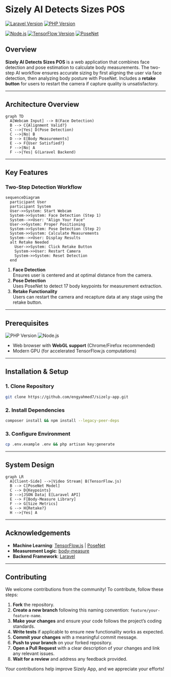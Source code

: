 # Sizely AI Detects Sizes POS 

[![Laravel Version](https://img.shields.io/badge/Laravel-10.x-%23FF2D20?logo=laravel)](https://laravel.com) [![PHP Version](https://img.shields.io/badge/PHP-8.1%2B-%23777BB4?logo=php)](https://www.php.net/)  

[![Node.js](https://img.shields.io/badge/Node.js-18.x-339933?style=for-the-badge&logo=nodedotjs&logoColor=white)](https://nodejs.org/) [![TensorFlow Version](https://img.shields.io/badge/TensorFlow-2.x-FF6F00?style=for-the-badge&logo=tensorflow&logoColor=white)](https://www.tensorflow.org/) [![PoseNet](https://img.shields.io/badge/PoseNet-000000?style=for-the-badge&logo=tensorflow&logoColor=white)](https://github.com/tensorflow/tfjs-models/tree/master/posenet)  

## Overview

**Sizely AI Detects Sizes POS** is a web application that combines face detection and pose estimation to calculate body measurements. The two-step AI workflow ensures accurate sizing by first aligning the user via face detection, then analyzing body posture with PoseNet. Includes a **retake button** for users to restart the camera if capture quality is unsatisfactory.

---

## Architecture Overview

```mermaid
graph TD
  A[Webcam Input] --> B(Face Detection)
  B --> C{Alignment Valid?}
  C -->|Yes| D(Pose Detection)
  C -->|No| B
  D --> E[Body Measurements]
  E --> F{User Satisfied?}
  F -->|No| A
  F -->|Yes| G(Laravel Backend)
```

---

## Key Features

### Two-Step Detection Workflow

```mermaid
sequenceDiagram
  participant User
  participant System
  User->>System: Start Webcam
  System->>System: Face Detection (Step 1)
  System-->>User: "Align Your Face"
  User->>System: Proper Positioning
  System->>System: Pose Detection (Step 2)
  System->>System: Calculate Measurements
  System-->>User: Display Results
  alt Retake Needed
    User->>System: Click Retake Button
    System->>User: Restart Camera
    System->>System: Reset Detection
  end
```

1. **Face Detection**  
   Ensures user is centered and at optimal distance from the camera.
2. **Pose Detection**  
   Uses PoseNet to detect 17 body keypoints for measurement extraction.
3. **Retake Functionality**  
   Users can restart the camera and recapture data at any stage using the retake button.

---

## Prerequisites

![PHP Version](https://img.shields.io/badge/PHP-%3E%3D7.3-777BB4?style=flat)
![Node.js](https://img.shields.io/badge/Node.js-%3E%3D14.x-339933?style=flat)

- Web browser with **WebGL support** (Chrome/Firefox recommended)
- Modern GPU (for accelerated TensorFlow.js computations)

---

## Installation & Setup

### 1. Clone Repository
```bash
git clone https://github.com/engyahmed7/sizely-app.git
```

### 2. Install Dependencies
```bash
composer install && npm install --legacy-peer-deps
```

### 3. Configure Environment
```bash
cp .env.example .env && php artisan key:generate
```

---

## System Design

```mermaid
graph LR
  A[Client-Side] -->|Video Stream| B(TensorFlow.js)
  B --> C[PoseNet Model]
  C --> D{Keypoints}
  D -->|JSON Data| E[Laravel API]
  E --> F[Body-Measure Library]
  F --> G[Size Metrics]
  G --> H{Retake?}
  H -->|Yes| A
```

---

## Acknowledgements

- **Machine Learning**: [TensorFlow.js](https://www.tensorflow.org/js) | [PoseNet](https://github.com/tensorflow/tfjs-models/tree/master/posenet)
- **Measurement Logic**: [body-measure](https://github.com/AI-Machine-Vision-Lab/body-measure)
- **Backend Framework**: [Laravel](https://laravel.com)

---
## Contributing
We welcome contributions from the community! To contribute, follow these steps:

1. **Fork** the repository.
2. **Create a new branch** following this naming convention: `feature/your-feature-name`.
3. **Make your changes** and ensure your code follows the project’s coding standards.
4. **Write tests** if applicable to ensure new functionality works as expected.
5. **Commit your changes** with a meaningful commit message.
6. **Push to your branch** on your forked repository.
7. **Open a Pull Request** with a clear description of your changes and link any relevant issues.
8. **Wait for a review** and address any feedback provided.

Your contributions help improve Sizely App, and we appreciate your efforts!
